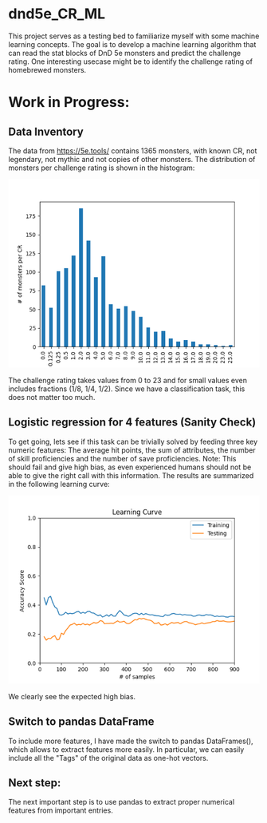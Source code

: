 # dnd5e_CR_ML
This project serves as a testing bed to familiarize myself with some machine learning concepts. The goal is to develop a machine learning algorithm that can read the stat blocks of DnD 5e monsters and predict the challenge rating. One interesting usecase might be to identify the challenge rating of homebrewed monsters.


# Work in Progress:

## Data Inventory
The data from https://5e.tools/ contains 1365 monsters, with known CR, not legendary, not mythic and not copies of other monsters. The distribution of monsters per challenge rating is shown in the histogram:

![alt text](/data/cr_histogram.png)

The challenge rating takes values from 0 to 23 and for small values even includes fractions (1/8, 1/4, 1/2). Since we have a classification task, this does not matter too much.

## Logistic regression for 4 features (Sanity Check)
To get going, lets see if this task can be trivially solved by feeding three key numeric features: The average hit points, the sum of attributes, the number of skill proficiencies and the number of save proficiencies. Note: This should fail and give high bias, as even experienced humans should not be able to give the right call with this information.
The results are summarized in the following learning curve:

![alt text](/data/leaning_curve_logistic_regression.png)

We clearly see the expected high bias.

## Switch to pandas DataFrame
To include more features, I have made the switch to pandas DataFrames(), which allows to extract features more easily. In particular, we can easily include all the "Tags" of the original data as one-hot vectors.

## Next step:
The next important step is to use pandas to extract proper numerical features from important entries.
